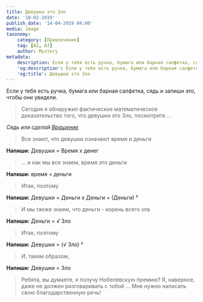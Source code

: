 ```yaml
---
title: Девушки это Зло
date: '10-02-2019'
publish_date: '14-04-2019 04:00'
media: image
taxonomy:
    category: [Привлечение]
    tag: [A2, A3]
    author: Mystery
metadata:
    description: Если у тебя есть ручка, бумага или барная салфетка, сядь и запиши это, чтобы они увидели.
    'og:description': Если у тебя есть ручка, бумага или барная салфетка, сядь и запиши это, чтобы они увидели.
    'og:title': Девушки это Зло
---
```


Если у тебя есть ручка, бумага или барная салфетка, сядь и запиши это, чтобы они увидели.

> Сегодня я обнаружил фактическое математическое доказательство того, что девушки это Зло, посмотрите ... 

_Cядь или сделай [Вращение](/gambits/c1-5)_

> Все знают, что девушки означают время и деньги 

**Напиши:** Девушки = Время х денег 

> ... и как мы все знаем, время это деньги 

**Напиши:** время = деньги 

> Итак, поэтому 

**Напиши:** Девушки = Деньги x Деньги = (Деньги) ² 

> И мы также знаем, что деньги - корень всего зла 

**Напиши:** Деньги = √ Зло

> Итак, поэтому 

**Напиши:** Девушки = (√ Зло) ² 

> И, таким образом, 

**Напиши:** Девушки = Зло 

> Ребята, вы думаете, я получу Нобелевскую премию? Я, наверное, даже не должен разговаривать с тобой ... Мне нужно написать свою благодарственную речь!